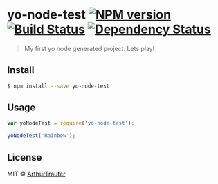 # yo-node-test [![NPM version][npm-image]][npm-url] [![Build Status][travis-image]][travis-url] [![Dependency Status][daviddm-image]][daviddm-url]
> My first yo node generated project. Lets play!


## Install

```sh
$ npm install --save yo-node-test
```


## Usage

```js
var yoNodeTest = require('yo-node-test');

yoNodeTest('Rainbow');
```

## License

MIT © [ArthurTrauter]()


[npm-image]: https://badge.fury.io/js/yo-node-test.svg
[npm-url]: https://npmjs.org/package/yo-node-test
[travis-image]: https://travis-ci.org/ArthurTrauter/yo-node-test.svg?branch=master
[travis-url]: https://travis-ci.org/ArthurTrauter/yo-node-test
[daviddm-image]: https://david-dm.org/ArthurTrauter/yo-node-test.svg?theme=shields.io
[daviddm-url]: https://david-dm.org/ArthurTrauter/yo-node-test
